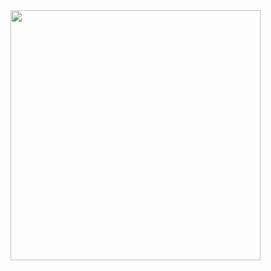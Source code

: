 <img src="https://github-readme-stats.vercel.app/api?username=JohnOakwood&show_icons=true&theme=ADD_THEME_HERE" width="400">
